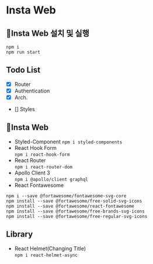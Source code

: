 # Insta Web

## 🚀Insta Web 설치 및 실행

```
npm i
npm run start
```

## Todo List

- [x] Router
- [x] Authentication
- [x] Arch.
- [] Styles

## 📃Insta Web

- Styled-Component
  `npm i styled-components`
- React Hook Form  
  `npm i react-hook-form`
- React Router  
  `npm i react-router-dom`
- Apollo Client 3  
  `npm i @apollo/client graphql`
- React Fontawesome

```
npm i --save @fortawesome/fontawesome-svg-core
npm install --save @fortawesome/free-solid-svg-icons
npm install --save @fortawesome/react-fontawesome
npm install --save @fortawesome/free-brands-svg-icons
npm install --save @fortawesome/free-regular-svg-icons
```

## Library

- React Helmet(Changing Title)  
  `npm i react-helmet-async`
